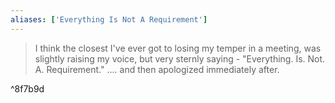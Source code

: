 ```yaml
---
aliases: ['Everything Is Not A Requirement']
---
```



> I think the closest I've ever got to losing my temper in a meeting, was slightly raising my voice, but very sternly saying - "Everything. Is. Not. A. Requirement." .... and then apologized immediately after.

^8f7b9d
